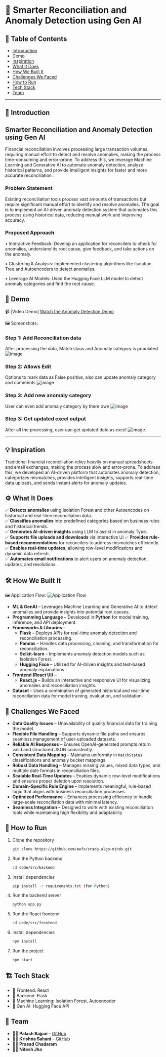 
# 🚀 Smarter Reconciliation and Anomaly Detection using Gen AI

## 📌 Table of Contents
- [Introduction](#introduction)
- [Demo](#demo)
- [Inspiration](#inspiration)
- [What It Does](#what-it-does)
- [How We Built It](#how-we-built-it)
- [Challenges We Faced](#challenges-we-faced)
- [How to Run](#how-to-run)
- [Tech Stack](#tech-stack)
- [Team](#team)


---

## 🎯 Introduction
## Smarter Reconciliation and Anomaly Detection using Gen AI
Financial reconciliation involves processing large transaction volumes, requiring manual effort to detect and resolve anomalies, making the process time-consuming and error-prone. To address this, we leverage Machine Learning and Generative AI to automate anomaly detection, analyze historical patterns, and provide intelligent insights for faster and more accurate reconciliation.

### Problem Statement
Existing reconciliation tools process vast amounts of transactions but require significant manual effort to identify and resolve anomalies. The goal is to implement an AI-driven anomaly detection system that automates this process using historical data, reducing manual work and improving accuracy.

### Proposed Approach
•	Interactive Feedback: Develop an application for reconcilers to check for anomalies, understand its root cause, give feedback, and take actions on the anomaly.

•	Clustering & Analysis: Implemented clustering algorithms like Isolation Tree and Autoencoders to detect anomalies.

•	Leverage AI Models: Used the Hugging Face LLM model to detect anomaly categories and find the root cause.



## 🎥 Demo
📹 [Video Demo] 
[Watch the Anomaly Detection Demo](https://github.com/ewfx/sradg-algo-minds/blob/main/artifacts/demo/Anomaly%20Detection%20Demo.mp4)


🖼️ Screenshots:

### Step 1: Add Reconciliation data 
After processing the data, Match staus and Anomaly category is populated
![image](https://github.com/user-attachments/assets/74c14392-37fe-4c41-a598-dd2a1690bc25)

### Step 2: Allows Edit 
Options to mark data as False positive, also can update anomaly category and comments
![image](https://github.com/user-attachments/assets/2301617c-395b-4da0-955b-f876c7bb4fdd)

### Step 3: Add new anomaly category 
User can even add anomaly category by there own
![image](https://github.com/user-attachments/assets/235bd536-b59e-4bf2-87f3-44f6b93aaa79)

### Step 3: Get updated excel output 
After all the processing, user can get updated data as excel
![image](https://github.com/user-attachments/assets/3087925f-faf5-4487-b3c8-aa5184510e53)



---

## 💡 Inspiration

Traditional financial reconciliation relies heavily on manual spreadsheets and email exchanges, making the process slow and error-prone. To address this, we developed an AI-driven platform that automates anomaly detection, categorizes mismatches, provides intelligent insights, supports real-time data uploads, and sends instant alerts for anomaly updates.


## ⚙️ What It Does


✅ **Detects anomalies** using Isolation Forest and other Autoencodes on historical and real-time reconciliation data.  
✅ **Classifies anomalies** into predefined categories based on business rules and historical trends.  
✅ **Generates AI-driven insights** using LLM to assist in anomaly Type.  
✅ **Supports file uploads and downloads** via interactive UI 
✅ **Provides rule-based recommendations** for reconcilers to address mismatches efficiently.  
✅ **Enables real-time updates**, allowing row-level modifications and dynamic data refresh.  
✅ **Automates email notifications** to alert users on anomaly detection, updates, and resolutions.  



## 🛠️ How We Built It

🖼️ Application Flow:
![Application Flow](https://github.com/user-attachments/assets/cc70e232-8e2a-4b75-a14f-a1bad5f61f9e)

- **ML & GenAI** – Leverages Machine Learning and Generative AI to detect anomalies and provide insights into potential root causes.  
- **Programming Language** – Developed in **Python** for model training, inference, and API deployment.  
- **Frameworks & Libraries** –  
  - **Flask** – Deploys APIs for real-time anomaly detection and reconciliation processing.  
  - **Pandas** – Handles data processing, cleaning, and transformation for reconciliation.  
  - **Scikit-learn** – Implements anomaly detection models such as Isolation Forest.  
  - **Hugging Face** – Utilized for AI-driven insights and text-based anomaly explanations.  
- **Frontend (React UI)** –  
  - **React.js** – Builds an interactive and responsive UI for visualizing anomalies and reconciliation insights.  
- **Dataset** – Uses a combination of generated historical and real-time reconciliation data for model training, evaluation, and validation.

## 🚧 Challenges We Faced
- **Data Quality Issues** – Unavailability of quality financial data for training the model.
- **Flexible File Handling** – Supports dynamic file paths and ensures seamless management of user-uploaded datasets.  
- **Reliable AI Responses** – Ensures OpenAI-generated prompts return valid and structured JSON consistently.  
- **Consistent Data Mapping** – Maintains uniformity in `MatchStatus` classifications and anomaly bucket mappings.  
- **Robust Data Handling** – Manages missing values, mixed data types, and multiple date formats in reconciliation files.  
- **Scalable Real-Time Updates** – Enables dynamic row-level modifications and ensures proper deletion upon resolution.  
- **Domain-Specific Rule Engine** – Implements meaningful, rule-based logic that aligns with business reconciliation processes.  
- **Optimized Performance** – Enhances processing efficiency to handle large-scale reconciliation data with minimal latency.  
- **Seamless Integration** – Designed to work with existing reconciliation tools while maintaining high flexibility and adaptability

## 🏃 How to Run

1. Clone the repository  
   ```sh
   git clone https://github.com/ewfx/sradg-algo-minds.git
   ```
2. Run the Python backend 
   ```sh
   cd code/src/backend
   ```
3. Install dependencies  
   ```sh
   pip install -r requirements.txt (for Python)
   ```
4. Run the backend server  
   ```sh
   python app.py
   ```
5. Run the React frontend 
   ```sh
   cd code/src/frontend
   ```
6. Install dependencies  
   ```sh
   npm install
   ```
7. Run the project  
   ```sh
   npm start
   ```

## 🏗️ Tech Stack
- 🔹 Frontend: React
- 🔹 Backend: Flask
- 🔹 Machine Learning: Isolation Forest, Autoencoder
- 🔹 Gen AI: Hugging Face API


## 👥 Team

- 👨‍💻 **Palash Bajpai** – [GitHub](https://github.com/PALASH-BAJPAI)
- 👨‍💻 **Krishna Sahani** – [GitHub](https://github.com/krishna0303)
- 👨‍💻 **Prasad Chadaram**
- 👨‍💻 **Nitesh Jha**
